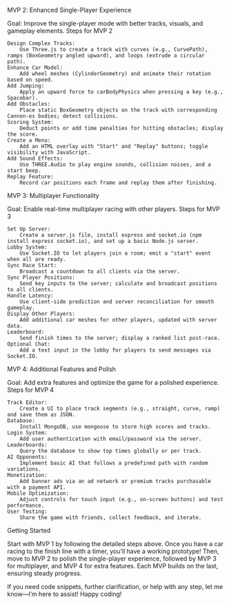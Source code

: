 MVP 2: Enhanced Single-Player Experience

Goal: Improve the single-player mode with better tracks, visuals, and gameplay elements.
Steps for MVP 2

    Design Complex Tracks:
        Use Three.js to create a track with curves (e.g., CurvePath), ramps (BoxGeometry angled upward), and loops (extrude a circular path).
    Enhance Car Model:
        Add wheel meshes (CylinderGeometry) and animate their rotation based on speed.
    Add Jumping:
        Apply an upward force to carBodyPhysics when pressing a key (e.g., Spacebar).
    Add Obstacles:
        Place static BoxGeometry objects on the track with corresponding Cannon-es bodies; detect collisions.
    Scoring System:
        Deduct points or add time penalties for hitting obstacles; display the score.
    Create a Menu:
        Add an HTML overlay with "Start" and "Replay" buttons; toggle visibility with JavaScript.
    Add Sound Effects:
        Use THREE.Audio to play engine sounds, collision noises, and a start beep.
    Replay Feature:
        Record car positions each frame and replay them after finishing.

MVP 3: Multiplayer Functionality

Goal: Enable real-time multiplayer racing with other players.
Steps for MVP 3

    Set Up Server:
        Create a server.js file, install express and socket.io (npm install express socket.io), and set up a basic Node.js server.
    Lobby System:
        Use Socket.IO to let players join a room; emit a "start" event when all are ready.
    Sync Race Start:
        Broadcast a countdown to all clients via the server.
    Sync Player Positions:
        Send key inputs to the server; calculate and broadcast positions to all clients.
    Handle Latency:
        Use client-side prediction and server reconciliation for smooth gameplay.
    Display Other Players:
        Add additional car meshes for other players, updated with server data.
    Leaderboard:
        Send finish times to the server; display a ranked list post-race.
    Optional Chat:
        Add a text input in the lobby for players to send messages via Socket.IO.

MVP 4: Additional Features and Polish

Goal: Add extra features and optimize the game for a polished experience.
Steps for MVP 4

    Track Editor:
        Create a UI to place track segments (e.g., straight, curve, ramp) and save them as JSON.
    Database:
        Install MongoDB, use mongoose to store high scores and tracks.
    Login System:
        Add user authentication with email/password via the server.
    Leaderboards:
        Query the database to show top times globally or per track.
    AI Opponents:
        Implement basic AI that follows a predefined path with random variations.
    Monetization:
        Add banner ads via an ad network or premium tracks purchasable with a payment API.
    Mobile Optimization:
        Adjust controls for touch input (e.g., on-screen buttons) and test performance.
    User Testing:
        Share the game with friends, collect feedback, and iterate.

Getting Started

Start with MVP 1 by following the detailed steps above. Once you have a car racing to the finish line with a timer, you’ll have a working prototype! Then, move to MVP 2 to polish the single-player experience, followed by MVP 3 for multiplayer, and MVP 4 for extra features. Each MVP builds on the last, ensuring steady progress.

If you need code snippets, further clarification, or help with any step, let me know—I’m here to assist! Happy coding!
